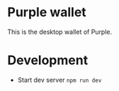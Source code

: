 # Purple wallet

This is the desktop wallet of Purple.

# Development
* Start dev server `npm run dev`